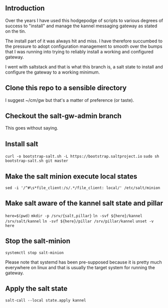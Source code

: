 ## Introduction

Over the years I have used this hodgepodge of scripts to various degrees of
success to "install" and manage the kannel messaging gateway as stated on the
tin.

The install part of it was always hit and miss. I have therefore succumbed to
the pressure to adopt configuration management to smooth over the bumps that I
was running into trying to reliably install a working and configured gateway.

I went with saltstack and that is what this branch is, a salt state to install
and configure the gateway to a working minimum.

## Clone this repo to a sensible directory
I suggest ~/cm/gw but that's a matter of preference (or taste).

## Checkout the salt-gw-admin branch
This goes without saying.

## Install salt
`curl -o bootstrap-salt.sh -L https://bootstrap.saltproject.io`
`sudo sh bootstrap-salt.sh git master`

## Make the salt minion execute local states
`sed -i '/^#\s*file_client:/s/.*/file_client: local/' /etc/salt/minion`

## Make salt aware of the kannel salt state and pillar
`here=$(pwd)`
`mkdir -p /srv/{salt,pillar}`
`ln -svf ${here}/kannel /srv/salt/kannel`
`ln -svf ${here}/pillar /srv/pillar/kannel`
`unset -v here`

## Stop the salt-minion
`systemctl stop salt-minion`

Please note that systemd has been pre-supposed because it is pretty much
everywhere on linux and that is usually the target system for running the
gateway.

## Apply the salt state
`salt-call --local state.apply kannel`

